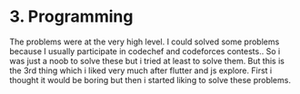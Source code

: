 # 3. Programming

The problems were at the very high level. I could solved some problems because I usually participate in codechef and codeforces contests.. So i was just a noob to solve these but i tried at least to solve them. But this is the 3rd thing which i liked very much after flutter and js explore. First i thought it would be boring but then i started liking to solve these problems.
